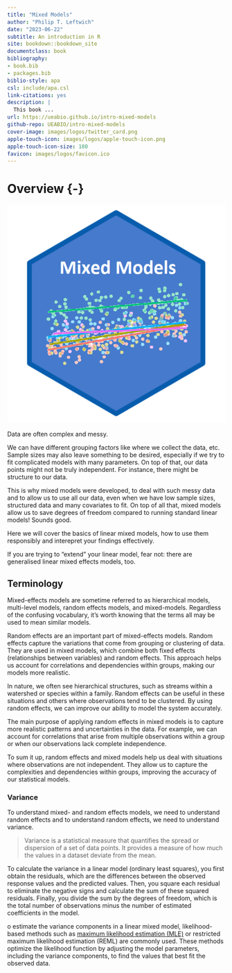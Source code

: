 ```yaml
--- 
title: "Mixed Models"
author: "Philip T. Leftwich"
date: "2023-06-22"
subtitle: An introduction in R
site: bookdown::bookdown_site
documentclass: book
bibliography:
- book.bib
- packages.bib
biblio-style: apa
csl: include/apa.csl
link-citations: yes
description: |
  This book ...
url: https://ueabio.github.io/intro-mixed-models
github-repo: UEABIO/intro-mixed-models
cover-image: images/logos/twitter_card.png
apple-touch-icon: images/logos/apple-touch-icon.png
apple-touch-icon-size: 180
favicon: images/logos/favicon.ico
---
```







# Overview {-}




<div class="small_right"><img src="images/logos/mixed-logo.png" 
     alt="Data skills Logo" /></div>


Data are often complex and messy. 

We can have different grouping factors like where we collect the data, etc. Sample sizes may also leave something to be desired, especially if we try to fit complicated models with many parameters. On top of that, our data points might not be truly independent. For instance, there might be structure to our data.

This is why mixed models were developed, to deal with such messy data and to allow us to use all our data, even when we have low sample sizes, structured data and many covariates to fit. On top of all that, mixed models allow us to save degrees of freedom compared to running standard linear models! Sounds good.

Here we will cover the basics of linear mixed models, how to use them responsibly and interepret your findings effectively.

If you are trying to “extend” your linear model, fear not: there are generalised linear mixed effects models, too.

## Terminology

Mixed-effects models are sometime referred to as hierarchical models, multi-level models, random effects models, and mixed-models. Regardless of the confusing vocabulary, it’s worth knowing that the terms all may be used to mean similar models.

Random effects are an important part of mixed-effects models. Random effects capture the variations that come from grouping or clustering of data. They are used in mixed models, which combine both fixed effects (relationships between variables) and random effects. This approach helps us account for correlations and dependencies within groups, making our models more realistic.

In nature, we often see hierarchical structures, such as streams within a watershed or species within a family. Random effects can be useful in these situations and others where observations tend to be clustered. By using random effects, we can improve our ability to model the system accurately.

The main purpose of applying random effects in mixed models is to capture more realistic patterns and uncertainties in the data. For example, we can account for correlations that arise from multiple observations within a group or when our observations lack complete independence.

To sum it up, random effects and mixed models help us deal with situations where observations are not independent. They allow us to capture the complexities and dependencies within groups, improving the accuracy of our statistical models.

### Variance

To understand mixed- and random effects models, we need to understand random effects and to understand random effects, we need to understand variance. 

> Variance is a statistical measure that quantifies the spread or dispersion of a set of data points. It provides a measure of how much the values in a dataset deviate from the mean.

To calculate the variance in a linear model (ordinary least squares), you first obtain the residuals, which are the differences between the observed response values and the predicted values. Then, you square each residual to eliminate the negative signs and calculate the sum of these squared residuals. Finally, you divide the sum by the degrees of freedom, which is the total number of observations minus the number of estimated coefficients in the model.

o estimate the variance components in a linear mixed model, likelihood-based methods such as [maximum likelihood estimation (MLE)](https://towardsdatascience.com/probability-concepts-explained-maximum-likelihood-estimation-c7b4342fdbb1) or restricted maximum likelihood estimation (REML) are commonly used. These methods optimize the likelihood function by adjusting the model parameters, including the variance components, to find the values that best fit the observed data. 

